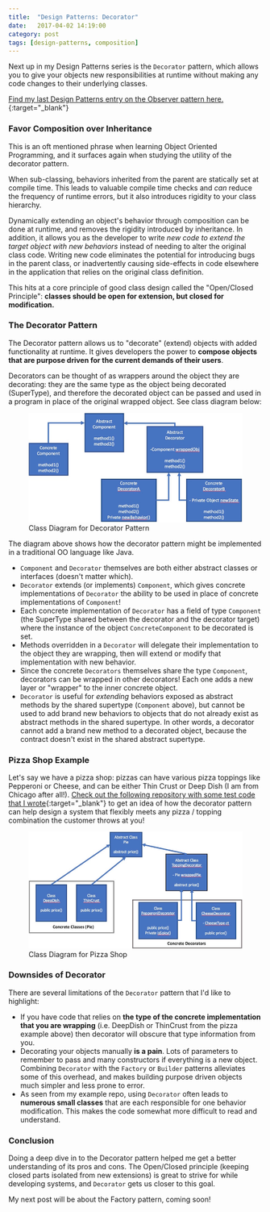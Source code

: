 ```yaml
---
title:  "Design Patterns: Decorator"
date:   2017-04-02 14:19:00
category: post
tags: [design-patterns, composition]
---
```


Next up in my Design Patterns series is the `Decorator` pattern, which allows you to give your objects new responsibilities at runtime without making any code changes to their underlying classes.

[Find my last Design Patterns entry on the Observer pattern here.][observer]{:target="_blank"}

### Favor Composition over Inheritance

This is an oft mentioned phrase when learning Object Oriented Programming, and it surfaces again when studying the utility of the decorator pattern.

When sub-classing, behaviors inherited from the parent are statically set at compile time. This leads to valuable compile time checks and *can* reduce the frequency of runtime errors, but it also introduces rigidity to your class hierarchy.

Dynamically extending an object's behavior through composition can be done at runtime, and removes the rigidity introduced by inheritance. In addition, it allows you as the developer to write *new code to extend the target object with new behaviors* instead of needing to alter the original class code. Writing new code eliminates the potential for introducing bugs in the parent class, or inadvertently causing side-effects in code elsewhere in the application that relies on the original class definition.

This hits at a core principle of good class design called the "Open/Closed Principle": **classes should be open for extension, but closed for modification.**

### The Decorator Pattern

The Decorator pattern allows us to "decorate" (extend) objects with added functionality at runtime. It gives developers the power to **compose objects that are purpose driven for the current demands of their users**.

Decorators can be thought of as wrappers around the object they are decorating: they are the same type as the object being decorated (SuperType), and therefore the decorated object can be passed and used in a program in place of the original wrapped object. See class diagram below:

<figure>
  <img src="/assets/images/DecoratorClassDiagram.jpg">
  <figcaption>Class Diagram for Decorator Pattern</figcaption>
</figure>

 The diagram above shows how the decorator pattern might be implemented in a traditional OO language like Java.

 - `Component` and `Decorator` themselves are both either abstract classes or interfaces (doesn't matter which).
 - `Decorator` extends (or implements) `Component`, which gives concrete implementations of `Decorator` the ability to be used in place of concrete implementations of `Component`!
 - Each concrete implementation of `Decorator` has a field of type `Component` (the SuperType shared between the decorator and the decorator target) where the instance of the object `ConcreteComponent` to be decorated is set.
 - Methods overridden in a `Decorator` will delegate their implementation to the object they are wrapping, then will extend or modify that implementation with new behavior.
 - Since the concrete `Decorators` themselves share the type `Component`, decorators can be wrapped in other decorators! Each one adds a new layer or "wrapper" to the inner concrete object.
 - `Decorator` is useful for *extending* behaviors exposed as abstract methods by the shared supertype (`Component` above), but cannot be used to add brand new behaviors to objects that do not already exist as abstract methods in the shared supertype. In other words, a decorator cannot add a brand new method to a decorated object, because the contract doesn't exist in the shared abstract supertype.

### Pizza Shop Example

Let's say we have a pizza shop: pizzas can have various pizza toppings like Pepperoni or Cheese, and can be either Thin Crust or Deep Dish (I am from Chicago after all!). [Check out the following repository with some test code that I wrote][test]{:target="_blank"} to get an idea of how the decorator pattern can help design a system that flexibly meets any pizza / topping combination the customer throws at you!

<figure>
  <img src="/assets/images/PizzaClassDiagram.jpg">
  <figcaption>Class Diagram for Pizza Shop</figcaption>
</figure>

### Downsides of Decorator

There are several limitations of the `Decorator` pattern that I'd like to highlight:

- If you have code that relies on **the type of the concrete implementation that you are wrapping** (i.e. DeepDish or ThinCrust from the pizza example above) then decorator will obscure that type information from you.
- Decorating your objects manually **is a pain**. Lots of parameters to remember to pass and many constructors if everything is a new object. Combining `Decorator` with the `Factory` or `Builder` patterns alleviates some of this overhead, and makes building purpose driven objects much simpler and less prone to error.
- As seen from my example repo, using `Decorator` often leads to **numerous small classes** that are each responsible for one behavior modification. This makes the code somewhat more difficult to read and understand.

### Conclusion

Doing a deep dive in to the Decorator pattern helped me get a better understanding of its pros and cons. The Open/Closed principle (keeping closed parts isolated from new extensions) is great to strive for while developing systems, and `Decorator` gets us closer to this goal.

My next post will be about the Factory pattern, coming soon!

[observer]: /posts/2016-10-25-observer/
[test]: https://github.com/bambielli/DecoratorExample
